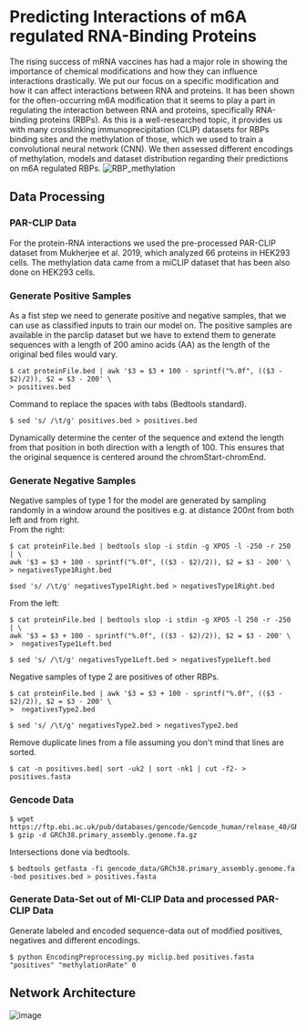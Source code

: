 # Predicting Interactions of m6A regulated RNA-Binding Proteins

The rising success of mRNA vaccines has had a major role in showing the importance of chemical
modifications and how they can influence interactions drastically. We put our focus on a specific
modification and how it can affect interactions between RNA and proteins. It has been shown for the
often-occurring m6A modification that it seems to play a part in regulating the interaction between
RNA and proteins, specifically RNA-binding proteins (RBPs). As this is a well-researched topic, it
provides us with many crosslinking immunoprecipitation (CLIP) datasets for RBPs binding sites and the
methylation of those, which we used to train a convolutional neural network (CNN). We then assessed
different encodings of methylation, models and dataset distribution regarding their predictions on m6A
regulated RBPs.
![RBP_methylation](https://user-images.githubusercontent.com/41921050/182041627-81cfbd84-915a-4922-bf8d-f140cdb0ef19.png)


## Data Processing
### PAR-CLIP Data
For the protein-RNA interactions we used the pre-processed PAR-CLIP dataset from Mukherjee et al. 2019, which analyzed 66 proteins in HEK293 cells. The methylation data came from a miCLIP dataset that has been also done on HEK293 cells.

### Generate Positive Samples
As a fist step we need to generate positive and negative samples, that we can use as classified inputs to train our model on.
The positive samples are available in the parclip dataset but we have to extend them to generate sequences with a length of 200 amino acids (AA) as the length of the original bed files would vary.
```
$ cat proteinFile.bed | awk '$3 = $3 + 100 - sprintf("%.0f", (($3 - $2)/2)), $2 = $3 - 200' \
> positives.bed
```
Command to replace the spaces with tabs (Bedtools standard).
```
$ sed 's/ /\t/g' positives.bed > positives.bed
```
Dynamically determine the center of the sequence and extend the length from that position in both direction with a length of 100.
This ensures that the original sequence is centered around the chromStart-chromEnd.

### Generate Negative Samples
Negative samples of type 1 for the model are generated by sampling randomly in a window around the positives e.g. at distance 200nt from both left and from right.</br>
From the right:
```
$ cat proteinFile.bed | bedtools slop -i stdin -g XPO5 -l -250 -r 250 | \
awk '$3 = $3 + 100 - sprintf("%.0f", (($3 - $2)/2)), $2 = $3 - 200' \
> negativesType1Right.bed
```
```
$sed 's/ /\t/g' negativesType1Right.bed > negativesType1Right.bed
```
From the left:
```
$ cat proteinFile.bed | bedtools slop -i stdin -g XPO5 -l 250 -r -250 | \
awk '$3 = $3 + 100 - sprintf("%.0f", (($3 - $2)/2)), $2 = $3 - 200' \
>  negativesType1Left.bed
```
```
$ sed 's/ /\t/g' negativesType1Left.bed > negativesType1Left.bed
```
Negative samples of type 2 are positives of other RBPs.
```
$ cat proteinFile.bed | awk '$3 = $3 + 100 - sprintf("%.0f", (($3 - $2)/2)), $2 = $3 - 200' \
>  negativesType2.bed
```
```
$ sed 's/ /\t/g' negativesType2.bed > negativesType2.bed
```
Remove duplicate lines from a file assuming you don't mind that lines are sorted.
```
$ cat -n positives.bed| sort -uk2 | sort -nk1 | cut -f2- > positives.fasta
```
### Gencode Data
```
$ wget https://ftp.ebi.ac.uk/pub/databases/gencode/Gencode_human/release_40/GRCh38.primary_assembly.genome.fa.gz
$ gzip -d GRCh38.primary_assembly.genome.fa.gz
```
Intersections done via bedtools.
```
$ bedtools getfasta -fi gencode_data/GRCh38.primary_assembly.genome.fa -bed positives.bed > positives.fasta
```
### Generate Data-Set out of MI-CLIP Data and processed PAR-CLIP Data
Generate labeled and encoded sequence-data out of modified positives, negatives and different encodings.
```
$ python EncodingPreprocessing.py miclip.bed positives.fasta "positives" "methylationRate" 0
```

## Network Architecture
![image](https://user-images.githubusercontent.com/41921050/182041604-0c5533ae-9a3e-4a76-ae29-b8c7f3c74aaf.png)

